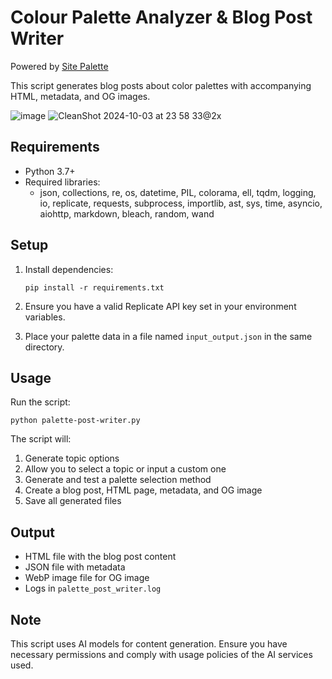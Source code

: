# Colour Palette Analyzer & Blog Post Writer
Powered by [Site Palette](https://palette.site)

This script generates blog posts about color palettes with accompanying HTML, metadata, and OG images.

![image](https://github.com/user-attachments/assets/b65f197b-35cb-4aad-b91c-920c10e127ed)
![CleanShot 2024-10-03 at 23 58 33@2x](https://github.com/user-attachments/assets/d0c85ddf-6e12-4553-8562-fa84dbfc3c48)

## Requirements

- Python 3.7+
- Required libraries: 
  - json, collections, re, os, datetime, PIL, colorama, ell, tqdm, logging, io, replicate, requests, subprocess, importlib, ast, sys, time, asyncio, aiohttp, markdown, bleach, random, wand

## Setup

1. Install dependencies:
   ```
   pip install -r requirements.txt
   ```

2. Ensure you have a valid Replicate API key set in your environment variables.

3. Place your palette data in a file named `input_output.json` in the same directory.

## Usage

Run the script:

```
python palette-post-writer.py
```

The script will:
1. Generate topic options
2. Allow you to select a topic or input a custom one
3. Generate and test a palette selection method
4. Create a blog post, HTML page, metadata, and OG image
5. Save all generated files

## Output

- HTML file with the blog post content
- JSON file with metadata
- WebP image file for OG image
- Logs in `palette_post_writer.log`

## Note

This script uses AI models for content generation. Ensure you have necessary permissions and comply with usage policies of the AI services used.
